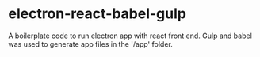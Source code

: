 # electron-react-babel-gulp
A boilerplate code to run electron app with react front end.
Gulp and babel was used to generate app files in the '/app' folder.
